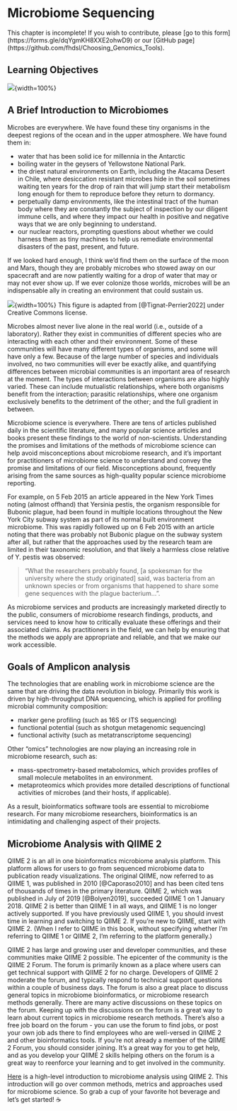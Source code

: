 


# Microbiome Sequencing

<div class = "warning">
This chapter is incomplete! If you wish to contribute, please [go to this form](https://forms.gle/dqYgmKH8XXE2ohwD9) or our [GitHub page](https://github.com/fhdsl/Choosing_Genomics_Tools).
</div>

## Learning Objectives

![](resources/images/13-microbiome_files/figure-docx//1YwxXy2rnUgbx_7B7ENH9wpDX-j6JpJz6lGVzOkjo0qY_g2668d07d0b9_0_0.png){width=100%}

## A Brief Introduction to Microbiomes


Microbes are everywhere. We have found these tiny organisms in the deepest regions of the ocean and in the upper atmosphere. We have found them in:
+ water that has been solid ice for millennia in the Antarctic
+ boiling water in the geysers of Yellowstone National Park.
+ the driest natural environments on Earth, including the Atacama Desert in Chile, where desiccation resistant microbes hide in the soil sometimes waiting ten years for the drop of rain that will jump start their metabolism long enough for them to reproduce before they return to dormancy.
+ perpetually damp environments, like the intestinal tract of the human body where they are constantly the subject of inspection by our diligent immune cells, and where they impact our health in positive and negative ways that we are only beginning to understand.
+ our nuclear reactors, prompting questions about whether we could harness them as tiny machines to help us remediate environmental disasters of the past, present, and future.

 If we looked hard enough, I think we’d find them on the surface of the moon and Mars, though they are probably microbes who stowed away on our spacecraft and are now patiently waiting for a drop of water that may or may not ever show up. If we ever colonize those worlds, microbes will be an indispensable ally in creating an environment that could sustain us.

![](resources/images/13-microbiome_files/figure-docx//1YwxXy2rnUgbx_7B7ENH9wpDX-j6JpJz6lGVzOkjo0qY_g26ebab787e9_0_0.png){width=100%}
This figure is adapted from [@Tignat-Perrier2022] under Creative Commons license.

Microbes almost never live alone in the real world (i.e., outside of a laboratory). Rather they exist in communities of different species who are interacting with each other and their environment. Some of these communities will have many different types of organisms, and some will have only a few. Because of the large number of species and individuals involved, no two communities will ever be exactly alike, and quantifying differences between microbial communities is an important area of research at the moment. The types of interactions between organisms are also highly varied. These can include mutualistic relationships, where both organisms benefit from the interaction; parasitic relationships, where one organism exclusively benefits to the detriment of the other; and the full gradient in between.

Microbiome science is everywhere. There are tens of articles published daily in the scientific literature, and many popular science articles and books present these findings to the world of non-scientists. Understanding the promises and limitations of the methods of microbiome science can help avoid misconceptions about microbiome research, and it’s important for practitioners of microbiome science to understand and convey the promise and limitations of our field. Misconceptions abound, frequently arising from the same sources as high-quality popular science microbiome reporting.


For example, on 5 Feb 2015 an article appeared in the New York Times noting (almost offhand) that Yersinia pestis, the organism responsible for Bubonic plague, had been found in multiple locations throughout the New York City subway system as part of its normal built environment microbiome. This was rapidly followed up on 6 Feb 2015 with an article noting that there was probably not Bubonic plague on the subway system after all, but rather that the approaches used by the research team are limited in their taxonomic resolution, and that likely a harmless close relative of Y. pestis was observed: 

>“What the researchers probably found, [a spokesman for the university where the study originated] said, was bacteria from an unknown species or from organisms that happened to share some gene sequences with the plague bacterium…”.


As microbiome services and products are increasingly marketed directly to the public, consumers of microbiome research findings, products, and services need to know how to critically evaluate these offerings and their associated claims. As practitioners in the field, we can help by ensuring that the methods we apply are appropriate and reliable, and that we make our work accessible.

## Goals of Amplicon analysis

The technologies that are enabling work in microbiome science are the same that are driving the data revolution in biology. Primarily this work is driven by high-throughput DNA sequencing, which is applied for profiling microbial community composition:

+ marker gene profiling (such as 16S or ITS sequencing)
+ functional potential (such as shotgun metagenomic sequencing)
+ functional activity (such as metatranscriptome sequencing)

Other “omics” technologies are now playing an increasing role in microbiome research, such as:

+ mass-spectrometry-based metabolomics, which provides profiles of small molecule metabolites in an environment.
+ metaproteomics which provides more detailed descriptions of functional activities of microbes (and their hosts, if applicable).

 As a result, bioinformatics software tools are essential to microbiome research. For many microbiome researchers, bioinformatics is an intimidating and challenging aspect of their projects.


## Microbiome Analysis with QIIME 2
QIIME 2 is an all in one bioinformatics microbiome analysis platform. This platform allows for users to go from sequenced microbiome data to publication ready visualizations. The original QIIME, now referred to as QIIME 1, was published in 2010 [@Caporaso2010] and has been cited tens of thousands of times in the primary literature. QIIME 2, which was published in July of 2019 [@Bolyen2019], succeeded QIIME 1 on 1 January 2018. QIIME 2 is better than QIIME 1 in all ways, and QIIME 1 is no longer actively supported. If you have previously used QIIME 1, you should invest time in learning and switching to QIIME 2. If you’re new to QIIME, start with QIIME 2. (When I refer to QIIME in this book, without specifying whether I’m referring to QIIME 1 or QIIME 2, I’m referring to the platform generally.)

QIIME 2 has large and growing user and developer communities, and these communities make QIIME 2 possible. The epicenter of the community is the QIIME 2 Forum. The forum is primarily known as a place where users can get technical support with QIIME 2 for no charge. Developers of QIIME 2 moderate the forum, and typically respond to technical support questions within a couple of business days. The forum is also a great place to discuss general topics in microbiome bioinformatics, or microbiome research methods generally. There are many active discussions on these topics on the forum. Keeping up with the discussions on the forum is a great way to learn about current topics in microbiome research methods. There’s also a free job board on the forum - you can use the forum to find jobs, or post your own job ads there to find employees who are well-versed in QIIME 2 and other bioinformatics tools. If you’re not already a member of the QIIME 2 Forum, you should consider joining. It’s a great way for you to get help, and as you develop your QIIME 2 skills helping others on the forum is a great way to reenforce your learning and to get involved in the community.

[Here](https://gregcaporaso.github.io/q2book/front-matter/preface.html) is a high-level introduction to microbiome analysis using QIIME 2. This introduction will go over common methods, metrics and approaches used for microbiome science.
So grab a cup of your favorite hot beverage and let’s get started! ☕

